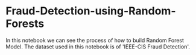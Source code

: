 # Fraud-Detection-using-Random-Forests
In this notebook we can see the process of how to build Random Forest Model. The dataset used in this notebook is of 'IEEE-CIS Fraud Detection'.
